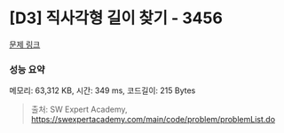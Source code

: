 # [D3] 직사각형 길이 찾기 - 3456 

[문제 링크](https://swexpertacademy.com/main/code/problem/problemDetail.do?contestProbId=AWFPmsqqALwDFAV0) 

### 성능 요약

메모리: 63,312 KB, 시간: 349 ms, 코드길이: 215 Bytes



> 출처: SW Expert Academy, https://swexpertacademy.com/main/code/problem/problemList.do